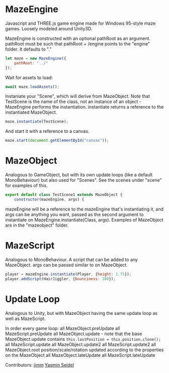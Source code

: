 # MazeEngine
Javascript and THREE.js game engine made for Windows 95-style maze games. Loosely modeled around Unity3D.

MazeEngine is constructed with an optional pathRoot as an argument. pathRoot must be such that pathRoot + /engine points to the "engine" folder. It defaults to "."

```javascript
let maze = new MazeEngine({
	pathRoot: "../"
});
```

Wait for assets to load:
```javascript
await maze.loadAssets();
```

Instaniate your "Scene", which will derive from MazeObject. Note that TestScene is the name of the class, not an instance of an object - MazeEngine performs the instantiation. instantiate returns a reference to the instantiated MazeObject.

```javascript
maze.instantiate(TestScene);
```

And start it with a reference to a canvas.

```javascript
maze.start(document.getElementById("canvas"));
```

# MazeObject
Analogous to GameObject, but with its own update loops (like a default MonoBehaviour) but also used for "Scenes". See the scenes under "scene" for examples of this.
```javascript
export default class TestScene1 extends MazeObject {
	constructor(mazeEngine, args) {
```
mazeEngine will be a reference to the mazeEngine that's instantiating it, and args can be anything you want, passed as the second argument to instantiate on MazeEngine.instantiate(Class, args). Examples of MazeObject are in the "mazeobject" folder.

# MazeScript
Analogous to MonoBehaviour. A script that can be added to any MazeObject. args can be passed similar to on MazeObject.
```javascript
player = mazeEngine.instantiate(Player, {height: 1.75});
player.addScript(HairJiggler, {bounciness: 100});
```

# Update Loop
Analogous to Unity, but with MazeObject having the same update loop as well as MazeScript.

In order every game loop:
all MazeObject.preUpdate
all MazeScript.preUpdate
all MazeObject.update - note that the base MazeObject.update contains ```this.lastPosition = this.position.clone();```
all MazeScript.update
all MazeObject.update2
all MazeScript.update2
all MazeObject.root position/scale/rotation updated according to the properties on the MazeObject
all MazeObject.lateUpdate
all MazeScript.lateUpdate

Contributors:
[jimm](https://github.com/ldyeax)
[Yasmin Seidel](https://github.com/jasminDreasond)
